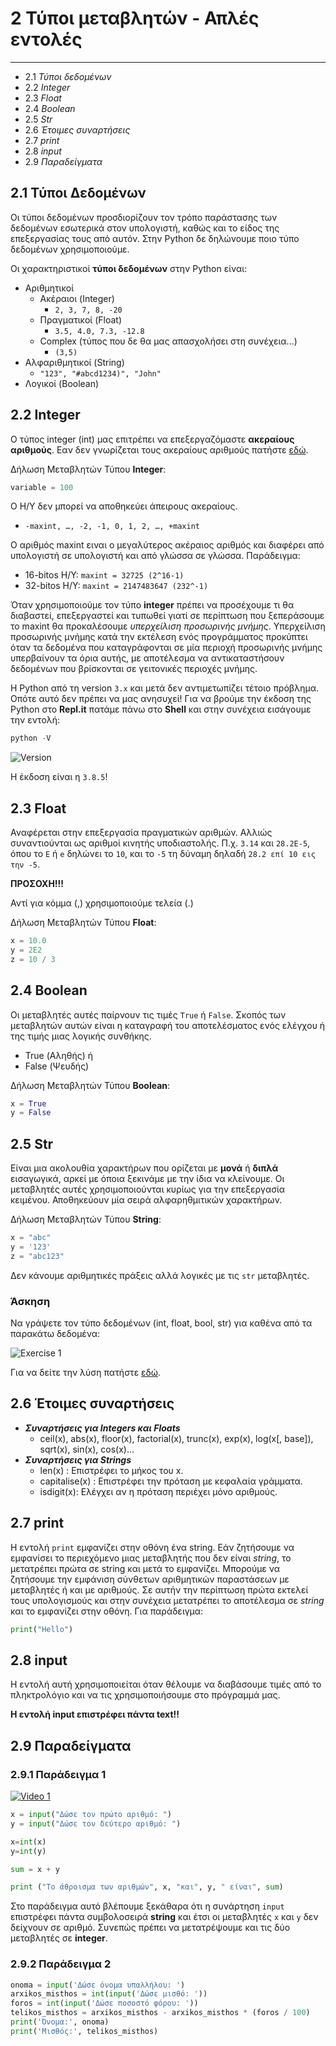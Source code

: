 # 2 Τύποι μεταβλητών - Απλές εντολές

---

- 2.1 *Τύποι δεδομένων*
- 2.2 *Integer*
- 2.3 *Float*
- 2.4 *Boolean*
- 2.5 *Str*
- 2.6 *Έτοιμες συναρτήσεις*
- 2.7 *print*
- 2.8 *input*
- 2.9 *Παραδείγματα*

## 2.1 Τύποι Δεδομένων

Οι τύποι δεδομένων προσδιορίζουν τον τρόπο παράστασης των δεδομένων εσωτερικά στον υπολογιστή, καθώς και το είδος της επεξεργασίας τους από αυτόν. Στην Python δε δηλώνουμε ποιο τύπο δεδομένων χρησιμοποιούμε.

Οι χαρακτηριστικοί **τύποι δεδομένων** στην Python είναι:

- Αριθµητικοί
  - Ακέραιοι (Integer)
    - `2, 3, 7, 8, -20`
  - Πραγµατικοί (Float)
    - `3.5, 4.0, 7.3, -12.8`
  - Complex (τύπος που δε θα μας απασχολήσει στη συνέχεια...)
    - `(3,5)`
- Αλφαριθµητικοί (String)
  - `"123", "#abcd1234)", "John"`
- Λογικοί (Boolean)

## 2.2 Integer

Ο τύπος integer (int) µας επιτρέπει να επεξεργαζόµαστε **ακεραίους αριθµούς**. Εαν δεν γνωρίζεται τους ακεραίους αριθμούς πατήστε [εδώ](Numbers.md).

Δήλωση Μεταβλητών Τύπου **Integer**:

```python
variable = 100
```

Ο Η/Υ δεν µπορεί να αποθηκεύει άπειρους ακεραίους.

- `-maxint, …, -2, -1, 0, 1, 2, …, +maxint`

Ο αριθµός maxint ειναι ο μεγαλύτερος ακέραιος αριθμός και διαφέρει από υπολογιστή σε υπολογιστή και από γλώσσα σε γλώσσα. Παράδειγµα:

- 16-bitos Η/Υ: `maxint = 32725 (2^16-1)`
- 32-bitos Η/Υ: `maxint = 2147483647 (232^-1)`

Όταν χρησιµοποιούµε τον τύπο **integer** πρέπει να προσέχουµε τι θα διαβαστεί, επεξεργαστεί και τυπωθεί γιατί σε περίπτωση που ξεπεράσουµε το maxint θα προκαλέσουµε *υπερχείλιση προσωρινής μνήμης*. Υπερχείλιση προσωρινής μνήμης κατά την εκτέλεση ενός προγράμματος προκύπτει όταν τα δεδομένα που καταγράφονται σε μία περιοχή προσωρινής μνήμης υπερβαίνουν τα όρια αυτής, με αποτέλεσμα να αντικαταστήσουν δεδομένων που βρίσκονται σε γειτονικές περιοχές μνήμης.

Η Python από τη version `3.x` και µετά δεν αντιµετωπίζει τέτοιο πρόβληµα. Οπότε αυτό δεν πρέπει να μας ανησυχεί! Για να βρούμε την έκδοση της Python στο **Repl.it** πατάμε πάνω στο **Shell** και στην συνέχεια εισάγουμε την εντολή:

```python
python -V
```

![Version](images/Version.PNG)

Η έκδοση είναι η `3.8.5`!

## 2.3 Float

Αναφέρεται στην επεξεργασία πραγµατικών αριθµών. Αλλιώς συναντιούνται ως αριθµοί κινητής υποδιαστολής. Π.χ. `3.14` και `28.2E-5`, όπου το `E` ή `e` δηλώνει το `10`, και το `-5` τη
δύναμη δηλαδή `28.2 επί 10 εις την -5`.

**ΠΡΟΣΟΧΗ!!!**

Αντί για κόμμα (,) χρησιμοποιούμε τελεία (.)

Δήλωση Μεταβλητών Τύπου **Float**:

```python
x = 10.0
y = 2E2
z = 10 / 3
```

## 2.4 Boolean

Οι µεταβλητές αυτές παίρνουν τις τιµές `True` ή `False`. Σκοπός των µεταβλητών αυτών είναι η καταγραφή του αποτελέσµατος ενός ελέγχου ή της τιµής µιας λογικής συνθήκης.

- True (Αληθής) ή
- False (Ψευδής)

Δήλωση Μεταβλητών Τύπου **Boolean**:

```python
x = True
y = False
```

## 2.5 Str

Είναι μια ακολουθία χαρακτήρων που ορίζεται με **μονά** ή **διπλά** εισαγωγικά, αρκεί με όποια ξεκινάμε με την ίδια να κλείνουμε. Οι µεταβλητές αυτές χρησιµοποιούνται κυρίως για την επεξεργασία κειµένου. Αποθηκεύουν µία σειρά αλφαρηθµιτικών χαρακτήρων.

Δήλωση Μεταβλητών Τύπου **String**:

```python
x = "abc"
y = '123'
z = "abc123"
```

Δεν κάνουµε αριθµητικές πράξεις αλλά λογικές µε τις `str` µεταβλητές.

### Άσκηση

Να γράψετε τον τύπο δεδομένων (int, float, bool, str) για καθένα από τα παρακάτω δεδομένα:

![Exercise 1](images/Exercise_1.PNG)

Για να δείτε την λύση πατήστε [εδώ](images/Exercise_1S.PNG).

## 2.6 Έτοιμες συναρτήσεις

- ***Συναρτήσεις για Integers και Floats***
  - ceil(x), abs(x), floor(x), factorial(x), trunc(x), exp(x), log(x[, base]), sqrt(x), sin(x), cos(x)…
- ***Συναρτήσεις για Strings***
  - len(x) : Επιστρέφει το µήκος του x.
  - capitalise(x) : Επιστρέφει την πρόταση µε κεφαλαία γράµµατα.
  - isdigit(x): Ελέγχει αν η πρόταση περιέχει µόνο αριθµούς.

## 2.7 print

Η εντολή `print` εμφανίζει στην οθόνη ένα string. Εάν ζητήσουμε να εμφανίσει το περιεχόμενο μιας μεταβλητής που δεν είναι *string*, το μετατρέπει πρώτα σε string και μετά το εμφανίζει. Μπορούμε να ζητήσουμε την εμφάνιση σύνθετων αριθμητικών παραστάσεων με μεταβλητές ή και με αριθμούς. Σε αυτήν την περίπτωση πρώτα εκτελεί τους υπολογισμούς και στην συνέχεια μετατρέπει το αποτέλεσμα σε *string* και το εμφανίζει στην οθόνη. Για παράδειγµα:

```python
print("Hello")
```

## 2.8 input

Η εντολή αυτή χρησιµοποιείται όταν θέλουµε να διαβάσουµε τιµές από το πληκτρολόγιο και να τις χρησιµοποιήσουµε στο πρόγραµµά µας.

**Η εντολή input επιστρέφει πάντα text!!**

## 2.9 Παραδείγματα

### 2.9.1 Παράδειγµα 1

[![Video 1](images/Video_1.PNG)](https://www.youtube.com/watch?v=pPwgrQ6ZbIA)

```python
x = input("Δώσε τον πρώτο αριθμό: ")
y = input("Δώσε τον δεύτερο αριθμό: ")

x=int(x)
y=int(y)

sum = x + y

print ("Το άθροισμα των αριθμών", x, "και", y, " είναι", sum)
```

Στο παράδειγμα αυτό βλέπουμε ξεκάθαρα ότι η συνάρτηση `input` επιστρέφει  πάντα συμβολοσειρά **string** και έτσι οι μεταβλητές `x` και `y` δεν δείχνουν σε αριθμό. Συνεπώς πρέπει να μετατρέψουμε και τις δύο μεταβλητές σε **integer**.

### 2.9.2 Παράδειγµα 2

```python
onoma = input('Δώσε όνομα υπαλλήλου: ')
arxikos_misthos = int(input('Δώσε μισθό: '))
foros = int(input('Δώσε ποσοστό φόρου: '))
telikos_misthos = arxikos_misthos - arxikos_misthos * (foros / 100)
print('Όνομα:', onoma)
print('Μισθός:', telikos_misthos)
```
